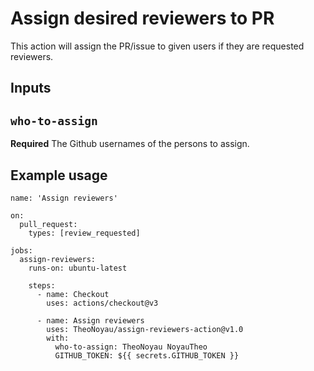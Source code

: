 # Assign desired reviewers to PR

This action will assign the PR/issue to given users if they are requested reviewers.

## Inputs

## `who-to-assign`

**Required** The Github usernames of the persons to assign.

## Example usage

```
name: 'Assign reviewers'

on:
  pull_request:
    types: [review_requested]
    
jobs:
  assign-reviewers:
    runs-on: ubuntu-latest

    steps:
      - name: Checkout
        uses: actions/checkout@v3

      - name: Assign reviewers
        uses: TheoNoyau/assign-reviewers-action@v1.0
        with:
          who-to-assign: TheoNoyau NoyauTheo
          GITHUB_TOKEN: ${{ secrets.GITHUB_TOKEN }}
```
